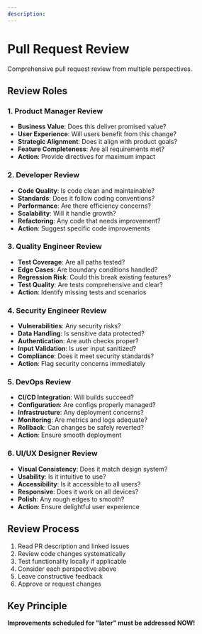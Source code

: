 ```yaml
---
description: 
---
```


# Pull Request Review

Comprehensive pull request review from multiple perspectives.

## Review Roles

### 1. Product Manager Review

- **Business Value**: Does this deliver promised value?
- **User Experience**: Will users benefit from this change?
- **Strategic Alignment**: Does it align with product goals?
- **Feature Completeness**: Are all requirements met?
- **Action**: Provide directives for maximum impact

### 2. Developer Review

- **Code Quality**: Is code clean and maintainable?
- **Standards**: Does it follow coding conventions?
- **Performance**: Are there efficiency concerns?
- **Scalability**: Will it handle growth?
- **Refactoring**: Any code that needs improvement?
- **Action**: Suggest specific code improvements

### 3. Quality Engineer Review

- **Test Coverage**: Are all paths tested?
- **Edge Cases**: Are boundary conditions handled?
- **Regression Risk**: Could this break existing features?
- **Test Quality**: Are tests comprehensive and clear?
- **Action**: Identify missing tests and scenarios

### 4. Security Engineer Review

- **Vulnerabilities**: Any security risks?
- **Data Handling**: Is sensitive data protected?
- **Authentication**: Are auth checks proper?
- **Input Validation**: Is user input sanitized?
- **Compliance**: Does it meet security standards?
- **Action**: Flag security concerns immediately

### 5. DevOps Review

- **CI/CD Integration**: Will builds succeed?
- **Configuration**: Are configs properly managed?
- **Infrastructure**: Any deployment concerns?
- **Monitoring**: Are metrics and logs adequate?
- **Rollback**: Can changes be safely reverted?
- **Action**: Ensure smooth deployment

### 6. UI/UX Designer Review

- **Visual Consistency**: Does it match design system?
- **Usability**: Is it intuitive to use?
- **Accessibility**: Is it accessible to all users?
- **Responsive**: Does it work on all devices?
- **Polish**: Any rough edges to smooth?
- **Action**: Ensure delightful user experience

## Review Process

1. Read PR description and linked issues
2. Review code changes systematically
3. Test functionality locally if applicable
4. Consider each perspective above
5. Leave constructive feedback
6. Approve or request changes

## Key Principle

**Improvements scheduled for "later" must be addressed NOW!**
